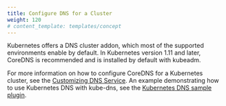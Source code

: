 ```yaml
---
title: Configure DNS for a Cluster
weight: 120
# content_template: templates/concept
---
```


<!-- overview -->
Kubernetes offers a DNS cluster addon, which most of the supported environments enable by default. In Kubernetes version 1.11 and later, CoreDNS is recommended and is installed by default with kubeadm.

<!-- body -->
For more information on how to configure CoreDNS for a Kubernetes cluster, see the [Customizing DNS Service](/docs/tasks/administer-cluster/dns-custom-nameservers/). An example demonstrating how to use Kubernetes DNS with kube-dns, see the [Kubernetes DNS sample plugin](https://github.com/kubernetes/examples/tree/master/staging/cluster-dns).


